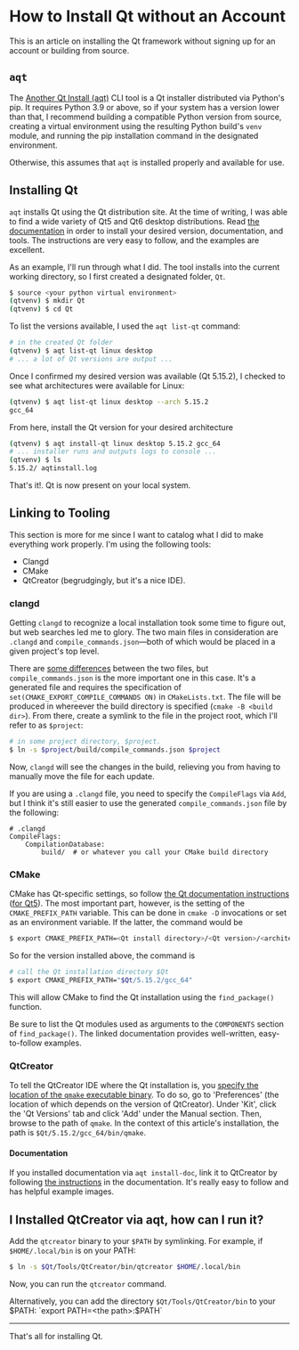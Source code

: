 # How to Install Qt without an Account

This is an article on installing the Qt framework without signing up for an account or building from source.

## `aqt`

The [Another Qt Install (aqt)](https://github.com/miurahr/aqtinstall) CLI tool is a Qt installer distributed via Python's pip. It requires Python 3.9 or above, so if your system has a version lower than that, I recommend building a compatible Python version from source, creating a virtual environment using the resulting Python build's `venv` module, and running the pip installation command in the designated environment.


Otherwise, this assumes that `aqt` is installed properly and available for use. 

## Installing Qt

`aqt` installs Qt using the Qt distribution site. At the time of writing, I was able to find a wide variety of Qt5 and Qt6 desktop distributions. Read [the documentation](https://aqtinstall.readthedocs.io/en/latest/) in order to install your desired version, documentation, and tools. The instructions are very easy to follow, and the examples are excellent.

As an example, I'll run through what I did. The tool installs into the current working directory, so I first created a designated folder, `Qt`.

```bash
$ source <your python virtual environment>
(qtvenv) $ mkdir Qt
(qtvenv) $ cd Qt
```

To list the versions available, I used the `aqt list-qt` command:

```bash
# in the created Qt folder
(qtvenv) $ aqt list-qt linux desktop 
# ... a lot of Qt versions are output ...
```

Once I confirmed my desired version was available (Qt 5.15.2), I checked to see what architectures were available for Linux:

```bash
(qtvenv) $ aqt list-qt linux desktop --arch 5.15.2
gcc_64
```

From here, install the Qt version for your desired architecture

```bash
(qtvenv) $ aqt install-qt linux desktop 5.15.2 gcc_64
# ... installer runs and outputs logs to console ...
(qtvenv) $ ls
5.15.2/ aqtinstall.log
```

That's it!. Qt is now present on your local system.

## Linking to Tooling

This section is more for me since I want to catalog what I did to make everything work properly. I'm using the following tools:

- Clangd
- CMake
- QtCreator (begrudgingly, but it's a nice IDE).

### clangd

Getting `clangd` to recognize a local installation took some time to figure out, but web searches led me to glory. The two main files in consideration are `.clangd` and `compile_commands.json`—both of which would be placed in a given project's top level.

There are [some differences](https://github.com/clangd/clangd/discussions/1985) between the two files, but `compile_commands.json` is the more important one in this case. It's a generated file and requires the specification of `set(CMAKE_EXPORT_COMPILE_COMMANDS ON)` in `CMakeLists.txt`. The file will be produced in whereever the build directory is specified (`cmake -B <build dir>`). From there, create a symlink to the file in the project root, which I'll refer to as `$project`:

```bash
# in some project directory, $project.
$ ln -s $project/build/compile_commands.json $project
```

Now, `clangd` will see the changes in the build, relieving you from having to manually move the file for each update.

If you are using a `.clangd` file, you need to specify the `CompileFlags` via `Add`, but I think it's still easier to use the generated `compile_commands.json` file by the following:

```
# .clangd
CompileFlags:
    CompilationDatabase:
        build/  # or whatever you call your CMake build directory
```

### CMake

CMake has Qt-specific settings, so follow [the Qt documentation instructions](https://doc.qt.io/qt-6/cmake-manual.html) ([for Qt5](https://doc.qt.io/qt-5/cmake-get-started.html)). The most important part, however, is the setting of the `CMAKE_PREFIX_PATH` variable. This can be done in `cmake -D` invocations or set as an environment variable. If the latter, the command would be

```bash
$ export CMAKE_PREFIX_PATH=<Qt install directory>/<Qt version>/<architecture>
```

So for the version installed above, the command is 

```bash
# call the Qt installation directory $Qt
$ export CMAKE_PREFIX_PATH="$Qt/5.15.2/gcc_64"
```

This will allow CMake to find the Qt installation using the `find_package()` function.

Be sure to list the Qt modules used as arguments to the `COMPONENTS` section of `find_package()`. The linked documentation provides well-written, easy-to-follow examples.

### QtCreator

To tell the QtCreator IDE where the Qt installation is, you [specify the location of the `qmake` executable binary](https://doc.qt.io/qtcreator/creator-project-qmake.html). To do so, go to 'Preferences' (the location of which depends on the version of QtCreator). Under 'Kit', click the 'Qt Versions' tab and click 'Add' under the Manual section. Then, browse to the path of `qmake`. In the context of this article's installation, the path is `$Qt/5.15.2/gcc_64/bin/qmake`.


#### Documentation

If you installed documentation via `aqt install-doc`, link it to QtCreator by following [the instructions](https://doc.qt.io/qtcreator/creator-how-to-add-external-documentation.html) in the documentation. It's really easy to follow and has helpful example images.

## I Installed QtCreator via aqt, how can I run it?

Add the `qtcreator` binary to your `$PATH` by symlinking. For example, if `$HOME/.local/bin` is on your PATH:

```bash
$ ln -s $Qt/Tools/QtCreator/bin/qtcreator $HOME/.local/bin
```

Now, you can run the `qtcreator` command.

Alternatively, you can add the directory `$Qt/Tools/QtCreator/bin` to your $PATH:  `export PATH=<the path>:$PATH`

---

That's all for installing Qt.
